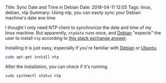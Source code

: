 Title: Sync Date and Time in Debian
Date: 2018-04-11 12:05
Tags: linux, debian, ntp
Summary: Using ntp, you can easily sync your Debian machine's date ane time

I thought I only need NTP client to synchronize the date and time of my linux
machine. But apparently, `ntpdate` runs once, and [Debian][] "expects" the user
to install `ntp` according to [this stack exchange
answer](https://unix.stackexchange.com/questions/137266/how-to-keep-debian-internal-clock-synchronized-with-ntp-servers/137269#137269).

Installing it is just easy, especially if you're familiar with [Debian][] or
[Ubuntu][].

```sh
sudo apt-get install ntp
```

After the installation, you can check if it's running.

```sh
sudo systemctl status ntp
```

[Debian]: https://www.debian.org
[Ubuntu]: https://www.ubuntu.com
